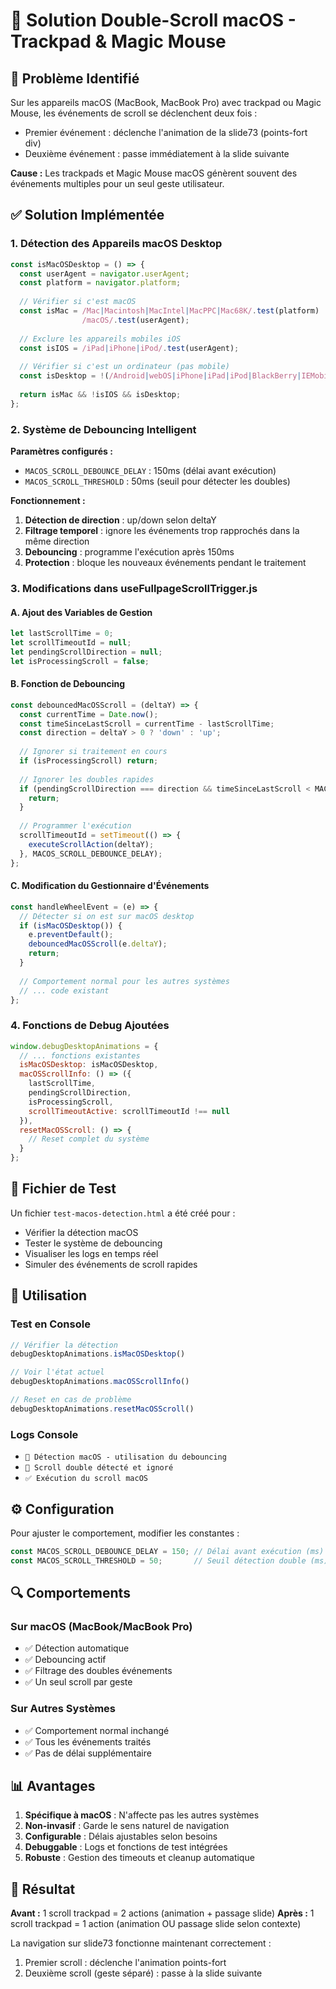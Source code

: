 # 🍎 Solution Double-Scroll macOS - Trackpad & Magic Mouse

## 🎯 Problème Identifié

Sur les appareils macOS (MacBook, MacBook Pro) avec trackpad ou Magic Mouse, les événements de scroll se déclenchent deux fois :
- Premier événement : déclenche l'animation de la slide73 (points-fort div)
- Deuxième événement : passe immédiatement à la slide suivante

**Cause :** Les trackpads et Magic Mouse macOS génèrent souvent des événements multiples pour un seul geste utilisateur.

## ✅ Solution Implémentée

### 1. Détection des Appareils macOS Desktop

```javascript
const isMacOSDesktop = () => {
  const userAgent = navigator.userAgent;
  const platform = navigator.platform;
  
  // Vérifier si c'est macOS
  const isMac = /Mac|Macintosh|MacIntel|MacPPC|Mac68K/.test(platform) || 
                /macOS/.test(userAgent);
  
  // Exclure les appareils mobiles iOS
  const isIOS = /iPad|iPhone|iPod/.test(userAgent);
  
  // Vérifier si c'est un ordinateur (pas mobile)
  const isDesktop = !(/Android|webOS|iPhone|iPad|iPod|BlackBerry|IEMobile|Opera Mini/i.test(userAgent));
  
  return isMac && !isIOS && isDesktop;
};
```

### 2. Système de Debouncing Intelligent

**Paramètres configurés :**
- `MACOS_SCROLL_DEBOUNCE_DELAY` : 150ms (délai avant exécution)
- `MACOS_SCROLL_THRESHOLD` : 50ms (seuil pour détecter les doubles)

**Fonctionnement :**
1. **Détection de direction** : up/down selon deltaY
2. **Filtrage temporel** : ignore les événements trop rapprochés dans la même direction
3. **Debouncing** : programme l'exécution après 150ms
4. **Protection** : bloque les nouveaux événements pendant le traitement

### 3. Modifications dans useFullpageScrollTrigger.js

#### A. Ajout des Variables de Gestion
```javascript
let lastScrollTime = 0;
let scrollTimeoutId = null;
let pendingScrollDirection = null;
let isProcessingScroll = false;
```

#### B. Fonction de Debouncing
```javascript
const debouncedMacOSScroll = (deltaY) => {
  const currentTime = Date.now();
  const timeSinceLastScroll = currentTime - lastScrollTime;
  const direction = deltaY > 0 ? 'down' : 'up';
  
  // Ignorer si traitement en cours
  if (isProcessingScroll) return;
  
  // Ignorer les doubles rapides
  if (pendingScrollDirection === direction && timeSinceLastScroll < MACOS_SCROLL_THRESHOLD) {
    return;
  }
  
  // Programmer l'exécution
  scrollTimeoutId = setTimeout(() => {
    executeScrollAction(deltaY);
  }, MACOS_SCROLL_DEBOUNCE_DELAY);
};
```

#### C. Modification du Gestionnaire d'Événements
```javascript
const handleWheelEvent = (e) => {
  // Détecter si on est sur macOS desktop
  if (isMacOSDesktop()) {
    e.preventDefault();
    debouncedMacOSScroll(e.deltaY);
    return;
  }
  
  // Comportement normal pour les autres systèmes
  // ... code existant
};
```

### 4. Fonctions de Debug Ajoutées

```javascript
window.debugDesktopAnimations = {
  // ... fonctions existantes
  isMacOSDesktop: isMacOSDesktop,
  macOSScrollInfo: () => ({
    lastScrollTime,
    pendingScrollDirection,
    isProcessingScroll,
    scrollTimeoutActive: scrollTimeoutId !== null
  }),
  resetMacOSScroll: () => {
    // Reset complet du système
  }
};
```

## 🧪 Fichier de Test

Un fichier `test-macos-detection.html` a été créé pour :
- Vérifier la détection macOS
- Tester le système de debouncing
- Visualiser les logs en temps réel
- Simuler des événements de scroll rapides

## 🔧 Utilisation

### Test en Console
```javascript
// Vérifier la détection
debugDesktopAnimations.isMacOSDesktop()

// Voir l'état actuel
debugDesktopAnimations.macOSScrollInfo()

// Reset en cas de problème
debugDesktopAnimations.resetMacOSScroll()
```

### Logs Console
- `🍎 Détection macOS - utilisation du debouncing`
- `🚫 Scroll double détecté et ignoré`
- `✅ Exécution du scroll macOS`

## ⚙️ Configuration

Pour ajuster le comportement, modifier les constantes :

```javascript
const MACOS_SCROLL_DEBOUNCE_DELAY = 150; // Délai avant exécution (ms)
const MACOS_SCROLL_THRESHOLD = 50;       // Seuil détection double (ms)
```

## 🔍 Comportements

### Sur macOS (MacBook/MacBook Pro)
- ✅ Détection automatique
- ✅ Debouncing actif
- ✅ Filtrage des doubles événements
- ✅ Un seul scroll par geste

### Sur Autres Systèmes
- ✅ Comportement normal inchangé
- ✅ Tous les événements traités
- ✅ Pas de délai supplémentaire

## 📊 Avantages

1. **Spécifique à macOS** : N'affecte pas les autres systèmes
2. **Non-invasif** : Garde le sens naturel de navigation
3. **Configurable** : Délais ajustables selon besoins
4. **Debuggable** : Logs et fonctions de test intégrées
5. **Robuste** : Gestion des timeouts et cleanup automatique

## 🚀 Résultat

**Avant :** 1 scroll trackpad = 2 actions (animation + passage slide)
**Après :** 1 scroll trackpad = 1 action (animation OU passage slide selon contexte)

La navigation sur slide73 fonctionne maintenant correctement :
1. Premier scroll : déclenche l'animation points-fort
2. Deuxième scroll (geste séparé) : passe à la slide suivante 